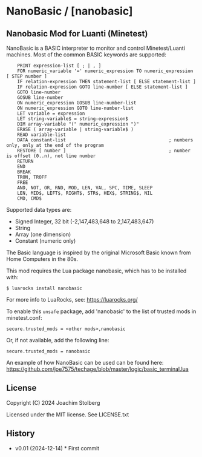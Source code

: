 NanoBasic / [nanobasic]
===========================

## Nanobasic Mod for Luanti (Minetest)

NanoBasic is a BASIC interpreter to monitor and control Minetest/Luanti machines.
Most of the common BASIC keywords are supported:

```bnf
    PRINT expression-list [ ; | , ]
    FOR numeric_variable '=' numeric_expression TO numeric_expression [ STEP number ]
    IF relation-expression THEN statement-list [ ELSE statement-list ]
    IF relation-expression GOTO line-number [ ELSE statement-list ]
    GOTO line-number
    GOSUB line-number
    ON numeric_expression GOSUB line-number-list
    ON numeric_expression GOTO line-number-list
    LET variable = expression
    LET string-variable$ = string-expression$
    DIM array-variable "(" numeric_expression ")"
    ERASE ( array-variable | string-variable$ )
    READ variable-list
    DATA constant-list                                      ; numbers only, only at the end of the program
    RESTORE [ number ]                                      ; number is offset (0..n), not line number
    RETURN
    END
    BREAK
    TRON, TROFF
    FREE
    AND, NOT, OR, RND, MOD, LEN, VAL, SPC, TIME, SLEEP
    LEN, MID$, LEFT$, RIGHT$, STR$, HEX$, STRING$, NIL
    CMD, CMD$
```

Supported data types are:

- Signed Integer, 32 bit (-2,147,483,648 to 2,147,483,647)
- String
- Array (one dimension)
- Constant (numeric only)

The Basic language is inspired by the original Microsoft Basic known from Home Computers in the 80s.

This mod requires the Lua package nanobasic, which has to be installed with:

```
$ luarocks install nanobasic
```

For more info to LuaRocks, see: https://luarocks.org/

To enable this `unsafe` package, add 'nanobasic' to the list of trusted mods in
minetest.conf:

```text
secure.trusted_mods = <other mods>,nanobasic
```

Or, if not available, add the following line:

```text
secure.trusted_mods = nanobasic
```

An example of how NanoBasic can be used can be found here:
https://github.com/joe7575/techage/blob/master/logic/basic_terminal.lua

## License

Copyright (C) 2024 Joachim Stolberg

Licensed under the MIT license. See LICENSE.txt


## History

- v0.01 (2024-12-14) * First commit
